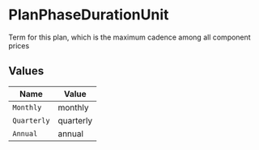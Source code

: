 # PlanPhaseDurationUnit

Term for this plan, which is the maximum cadence among all component prices


## Values

| Name        | Value       |
| ----------- | ----------- |
| `Monthly`   | monthly     |
| `Quarterly` | quarterly   |
| `Annual`    | annual      |